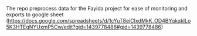 The repo preprocess data for the Fayida project for ease of monitoring and exports to google sheet (https://docs.google.com/spreadsheets/d/1cYuT8eiCIxdMkK_OD4BYqkqklLo5K3HTEgNYUxmP5Cw/edit?gid=1439778486#gid=1439778486)
